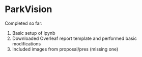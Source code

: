 # ParkVision

Completed so far:

1. Basic setup of ipynb
2. Downloaded Overleaf report template and performed basic modifications
3. Included images from proposal/pres (missing one)
